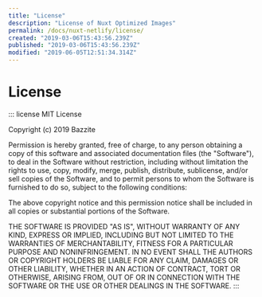 ```yaml
---
title: "License"
description: "License of Nuxt Optimized Images"
permalink: /docs/nuxt-netlify/license/
created: "2019-03-06T15:43:56.239Z"
published: "2019-03-06T15:43:56.239Z"
modified: "2019-06-05T12:51:34.314Z"
---
```


# License

::: license
MIT License

Copyright (c) 2019 Bazzite

Permission is hereby granted, free of charge, to any person obtaining a copy
of this software and associated documentation files (the "Software"), to deal
in the Software without restriction, including without limitation the rights
to use, copy, modify, merge, publish, distribute, sublicense, and/or sell
copies of the Software, and to permit persons to whom the Software is
furnished to do so, subject to the following conditions:

The above copyright notice and this permission notice shall be included in all
copies or substantial portions of the Software.

THE SOFTWARE IS PROVIDED "AS IS", WITHOUT WARRANTY OF ANY KIND, EXPRESS OR
IMPLIED, INCLUDING BUT NOT LIMITED TO THE WARRANTIES OF MERCHANTABILITY,
FITNESS FOR A PARTICULAR PURPOSE AND NONINFRINGEMENT. IN NO EVENT SHALL THE
AUTHORS OR COPYRIGHT HOLDERS BE LIABLE FOR ANY CLAIM, DAMAGES OR OTHER
LIABILITY, WHETHER IN AN ACTION OF CONTRACT, TORT OR OTHERWISE, ARISING FROM,
OUT OF OR IN CONNECTION WITH THE SOFTWARE OR THE USE OR OTHER DEALINGS IN THE
SOFTWARE.
:::
